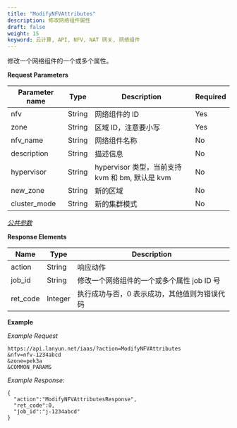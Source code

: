 ```yaml
---
title: "ModifyNFVAttributes"
description: 修改网络组件属性
draft: false
weight: 15
keyword: 云计算, API, NFV, NAT 网关, 网络组件
---
```




修改一个网络组件的一个或多个属性。

**Request Parameters**

| Parameter name | Type | Description | Required |
| --- | --- | --- | --- |
| nfv | String | 网络组件的 ID | Yes |
| zone | String | 区域 ID，注意要小写 | Yes |
| nfv_name | String | 网络组件名称 | No |
| description | String | 描述信息 | No |
| hypervisor | String | hypervisor 类型，当前支持 kvm 和 bm, 默认是 kvm | No |
| new_zone | String | 新的区域 | No |
| cluster_mode | String | 新的集群模式 | No |

[_公共参数_](../../get_api/parameters/)

**Response Elements**

| Name | Type | Description |
| --- | --- | --- |
| action | String | 响应动作 |
| job_id | String | 修改一个网络组件的一个或多个属性 job ID 号 |
| ret_code | Integer | 执行成功与否，0 表示成功，其他值则为错误代码 |

**Example**

_Example Request_

```
https://api.lanyun.net/iaas/?action=ModifyNFVAttributes
&nfv=nfv-1234abcd
&zone=pek3a
&COMMON_PARAMS
```

_Example Response_:

```
{
  "action":"ModifyNFVAttributesResponse",
  "ret_code":0,
  "job_id":"j-1234abcd"
}
```
